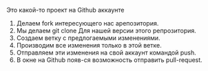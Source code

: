Это какой-то проект на Github аккаунте 


1. Делаем fork интересующего нас арепозитория.
2. Мы делаем git clone Для нашей версии этого репрозитория.
3. Создаем ветку с предлогаемыми изменениями.
4. Производим все изменения только в этой ветке.
5. Отправляем эти изменения на свой аккаунт командой push.
6. В окне на Github появ-ся возможность отправить pull-request.
